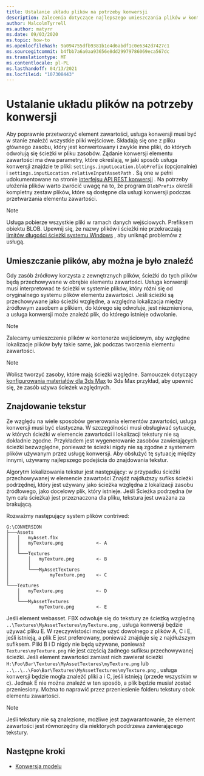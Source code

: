 ```yaml
---
title: Ustalanie układu plików na potrzeby konwersji
description: Zalecenia dotyczące najlepszego umieszczania plików w kontenerze wejściowej.
author: MalcolmTyrrell
ms.author: matyrr
ms.date: 09/03/2020
ms.topic: how-to
ms.openlocfilehash: 9a094755dfb9381b1e4d6abdf1c0e6342d7427c1
ms.sourcegitcommit: b4fbb7a6a0aa93656e8dd29979786069eca567dc
ms.translationtype: MT
ms.contentlocale: pl-PL
ms.lasthandoff: 04/13/2021
ms.locfileid: "107308443"
---
```

# <a name="laying-out-files-for-conversion"></a>Ustalanie układu plików na potrzeby konwersji

Aby poprawnie przetworzyć element zawartości, usługa konwersji musi być w stanie znaleźć wszystkie pliki wejściowe.
Składają się one z pliku głównego zasobu, który jest konwertowany i zwykle inne pliki, do których odwołują się ścieżki w pliku zasobów.
Żądanie konwersji elementu zawartości ma dwa parametry, które określają, w jaki sposób usługa konwersji znajdzie te pliki: `settings.inputLocation.blobPrefix` (opcjonalnie) i `settings.inputLocation.relativeInputAssetPath` .
Są one w pełni udokumentowane na stronie [interfejsu API REST konwersji](conversion-rest-api.md) .
Na potrzeby ułożenia plików warto zwrócić uwagę na to, że program `BlobPrefix` określi kompletny zestaw plików, które są dostępne dla usługi konwersji podczas przetwarzania elementu zawartości.

> [!Note]
> Usługa pobierze wszystkie pliki w ramach danych wejściowych. Prefiksem obiektu BLOB. Upewnij się, że nazwy plików i ścieżki nie przekraczają [limitów długości ścieżki systemu Windows](https://docs.microsoft.com/windows/win32/fileio/maximum-file-path-limitation) , aby uniknąć problemów z usługą. 

## <a name="placing-files-so-they-can-be-found"></a>Umieszczanie plików, aby można je było znaleźć

Gdy zasób źródłowy korzysta z zewnętrznych plików, ścieżki do tych plików będą przechowywane w obrębie elementu zawartości.
Usługa konwersji musi interpretować te ścieżki w systemie plików, który różni się od oryginalnego systemu plików elementu zawartości.
Jeśli ścieżki są przechowywane jako ścieżki względne, a względna lokalizacja między źródłowym zasobem a plikiem, do którego się odwołuje, jest niezmieniona, a usługa konwersji może znaleźć plik, do którego istnieje odwołanie.

> [!Note]
> Zalecamy umieszczenie plików w kontenerze wejściowym, aby względne lokalizacje plików były takie same, jak podczas tworzenia elementu zawartości.

> [!Note]
> Wolisz tworzyć zasoby, które mają ścieżki względne.
> Samouczek dotyczący [konfigurowania materiałów dla 3ds Max](../../tutorials/modeling/3dsmax-material-setup.md) to 3ds Max przykład, aby upewnić się, że zasób używa ścieżek względnych.

## <a name="finding-textures"></a>Znajdowanie tekstur

Ze względu na wiele sposobów generowania elementów zawartości, usługa konwersji musi być elastyczna.
W szczególności musi obsługiwać sytuacje, w których ścieżki w elemencie zawartości i lokalizacji tekstury nie są dokładnie zgodne.
Przykładem jest wygenerowanie zasobów zawierających ścieżki bezwzględne, ponieważ te ścieżki nigdy nie są zgodne z systemem plików używanym przez usługę konwersji.
Aby obsłużyć tę sytuację między innymi, używamy najlepszego podejścia do znajdowania tekstur.

Algorytm lokalizowania tekstur jest następujący: w przypadku ścieżki przechowywanej w elemencie zawartości Znajdź najdłuższy sufiks ścieżki podrzędnej, który jest używany jako ścieżka względna z lokalizacji zasobu źródłowego, jako docelowy plik, który istnieje.
Jeśli Ścieżka podrzędna (w tym cała ścieżka) jest przeznaczona dla pliku, tekstura jest uważana za brakującą.

Rozważmy następujący system plików contrived: 
```
G:\CONVERSION
├───Assets
│   │   myAsset.fbx
│   │   myTexture.png            <- A
│   │
│   └───Textures
│       │   myTexture.png        <- B
│       │
│       └───MyAssetTextures
│               myTexture.png    <- C
│
└───Textures
    │   myTexture.png            <- D
    │
    └───MyAssetTextures
            myTexture.png        <- E
```
Jeśli element webasset. FBX odwołuje się do tekstury ze ścieżką względną `..\Textures\MyAssetTextures\myTexture.png` , usługa konwersji będzie używać pliku E. W rzeczywistości może użyć dowolnego z plików A, C i E, jeśli istnieją, a plik E jest preferowany, ponieważ znajduje się z najdłuższym sufiksem.
Pliki B i D nigdy nie będą używane, ponieważ `Textures\myTexture.png` nie jest częścią żadnego sufiksu przechowywanej ścieżki.
Jeśli element zawartości zamiast nich zawierał ścieżki `H:\Foo\Bar\Textures\MyAssetTextures\myTexture.png` lub `..\..\..\Foo\Bar\Textures\MyAssetTextures\myTexture.png` , usługa konwersji będzie mogła znaleźć pliki a i C, jeśli istnieją (przede wszystkim w c). Jednak E nie można znaleźć w ten sposób, a plik będzie musiał zostać przeniesiony.
Można to naprawić przez przeniesienie folderu tekstury obok elementu zawartości.

> [!Note]
> Jeśli tekstury nie są znalezione, możliwe jest zagwarantowanie, że element zawartości jest równorzędny dla niektórych poddrzewa zawierającego tekstury.

## <a name="next-steps"></a>Następne kroki

- [Konwersja modelu](model-conversion.md)

